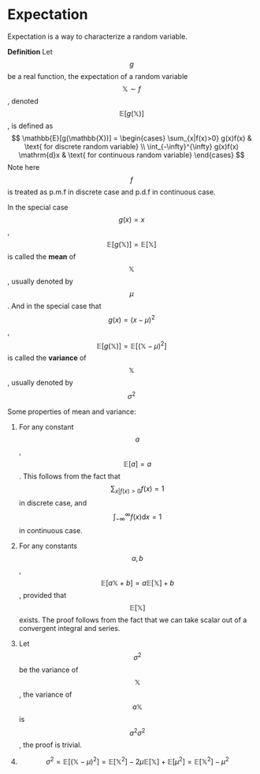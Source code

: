 # Expectation

Expectation is a way to characterize a random variable.

**Definition** Let $$g$$ be a real function, the expectation of a random variable $$\mathbb{X} \sim f$$, denoted $$\mathbb{E}[g(\mathbb{X})]$$, is defined as
$$
\mathbb{E}[g(\mathbb{X})] =
  \begin{cases}
   \sum_{x|f(x)>0} g(x)f(x) & \text{ for discrete random variable} \\
   \int_{-\infty}^{\infty} g(x)f(x) \mathrm{d}x & \text{ for continuous random variable}
  \end{cases}
$$
Note here $$f$$ is treated as p.m.f in discrete case and p.d.f in continuous case.

In the special case $$g(x) = x$$, $$\mathbb{E}[g(\mathbb{X})] = \mathbb{E}[\mathbb{X}]$$ is called the **mean** of $$\mathbb{X}$$, usually denoted by $$\mu$$. And in the special case that $$g(x) = (x-\mu)^2$$, $$\mathbb{E}[g(\mathbb{X})] = \mathbb{E}[(\mathbb{X}-\mu)^2]$$ is called the **variance** of $$\mathbb{X}$$, usually denoted by $$\sigma^2$$

Some properties of mean and variance:

1. For any constant $$a$$, $$\mathbb{E}[a] = a$$. This follows from the fact that $${\sum_{x|f(x)>0}f(x) = 1}$$ in discrete case, and $${\int_{-\infty}^{\infty}f(x)\mathrm{d}x = 1}$$ in continuous case.

2. For any constants $$a, b$$, $$\mathbb{E}[a\mathbb{X}+b] = a\mathbb{E}[\mathbb{X}]+b$$, provided that $$\mathbb{E}[\mathbb{X}]$$ exists. The proof follows from the fact that we can take scalar out of a convergent integral and series.

3. Let $$\sigma^2$$ be the variance of $$\mathbb{X}$$, the variance of $$a\mathbb{X}$$ is $$a^2\sigma^2$$, the proof is trivial.

4. $$\sigma^2 = \mathbb{E}[(\mathbb{X}-\mu)^2] = \mathbb{E}[\mathbb{X}^2]-2\mu\mathbb{E}[\mathbb{X}]+\mathbb{E}[\mu^2] = \mathbb{E}[\mathbb{X}^2] - \mu^2$$




